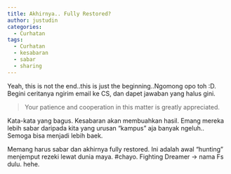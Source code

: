 ```yaml
---
title: Akhirnya.. Fully Restored?
author: justudin
categories:
  - Curhatan
tags:
  - Curhatan
  - kesabaran
  - sabar
  - sharing
---
```

Yeah, this is not the end..this is just the beginning..Ngomong opo toh :D. Begini ceritanya ngirim email ke CS, dan dapet jawaban yang halus gini. 

> Your patience and cooperation in this matter is greatly appreciated.

Kata-kata yang bagus. Kesabaran akan membuahkan hasil. Emang mereka lebih sabar daripada kita yang urusan “kampus” aja banyak ngeluh.. Semoga bisa menjadi lebih baek. 

Memang harus sabar dan akhirnya fully restored. Ini adalah awal “hunting” menjemput rezeki lewat dunia maya. #chayo. Fighting Dreamer -> nama Fs dulu. hehe.